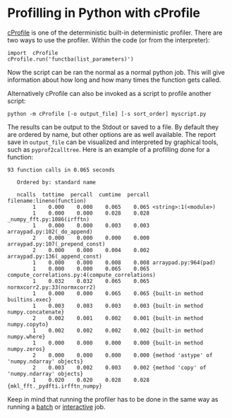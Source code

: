 # Profilling in Python with cProfile
[cProfile](https://docs.python.org/2/library/profile.html#module-cProfile) is one of the deterministic built-in deterministic profiler. There are two ways to use the profiler. Within the  code (or from the interpreter):
```
import  cProfile
cProfile.run('functba(list_parameters)')
```
Now the script can be ran the normal as a normal python job. This will give information about how long  and how many times the function gets called. 

Alternatively  cProfile can also be invoked as a script to profile another script:
```
python -m cProfile [-o output_file] [-s sort_order] myscript.py
```
The results can be output to the Stdout or saved to a file. By default they are ordered by name, but other options are as well available. The report save in ```output_file``` can be visualized and interpreted by graphical tools, such as ```pyprof2calltree```. Here is an example of a profilling done for a function:

```
93 function calls in 0.065 seconds

   Ordered by: standard name

   ncalls  tottime  percall  cumtime  percall filename:lineno(function)
        1    0.000    0.000    0.065    0.065 <string>:1(<module>)
        1    0.000    0.000    0.028    0.028 _numpy_fft.py:1086(irfftn)
        1    0.000    0.000    0.003    0.003 arraypad.py:102(_do_append)
        2    0.000    0.000    0.000    0.000 arraypad.py:107(_prepend_const)
        2    0.000    0.000    0.004    0.002 arraypad.py:136(_append_const)
        1    0.000    0.000    0.008    0.008 arraypad.py:964(pad)
        1    0.000    0.000    0.065    0.065 compute_correlations.py:4(compute_correlations)
        1    0.032    0.032    0.065    0.065 normxcorr2.py:33(normxcorr2)
        1    0.000    0.000    0.065    0.065 {built-in method builtins.exec}
        1    0.003    0.003    0.003    0.003 {built-in method numpy.concatenate}
        2    0.002    0.001    0.002    0.001 {built-in method numpy.copyto}
        1    0.002    0.002    0.002    0.002 {built-in method numpy.where}
        1    0.000    0.000    0.000    0.000 {built-in method numpy.zeros}
        2    0.000    0.000    0.000    0.000 {method 'astype' of 'numpy.ndarray' objects}
        2    0.003    0.002    0.003    0.002 {method 'copy' of 'numpy.ndarray' objects}
        1    0.020    0.020    0.028    0.028 {mkl_fft._pydfti.irfftn_numpy}
```
Keep in mind that running the profiler has to be done in the same way as running a [batch](running/example-job-scripts.md) or [interactive](running/interactive-usage.md) job. 
